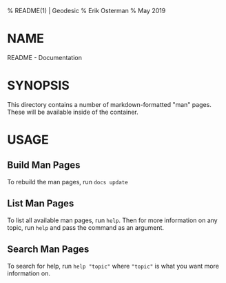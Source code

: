 % README(1) | Geodesic
% Erik Osterman
% May 2019

# NAME

README - Documentation

# SYNOPSIS
 
This directory contains a number of markdown-formatted "man" pages. These will be available inside of the container.

# USAGE

## Build Man Pages

To rebuild the man pages, run `docs update`

## List Man Pages

To list all available man pages, run `help`. Then for more information on any topic, run `help` and pass the command as an argument. 

## Search Man Pages 

To search for help, run `help "topic"` where `"topic"` is what you want more information on.



